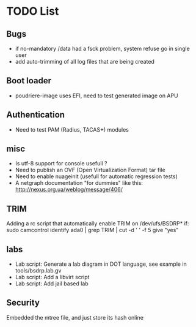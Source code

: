 # TODO List

## Bugs #

* if no-mandatory /data had a fsck problem, system refuse go in single user
* add auto-trimming of all log files that are being created

## Boot loader ##
* poudriere-image uses EFI, need to test generated image on APU

## Authentication #

* Need to test PAM (Radius, TACAS+) modules

## misc #

* Is utf-8 support for console usefull ?
* Need to publish an OVF (Open Virtualization Format) tar file
* Need to enable nuageinit (usefull for automatic regression tests)
* A netgraph documentation "for dummies" like this: http://nexus.org.ua/weblog/message/406/

## TRIM ##

Adding a rc script that automatically enable TRIM on /dev/ufs/BSDRP* if:
sudo camcontrol identify ada0 | grep TRIM | cut -d ' ' -f 5
give "yes"

## labs #

* Lab script: Generate a lab diagram in DOT language, see example in tools/bsdrp.lab.gv
* Lab script: Add a libvirt script
* Lab script: Add jail based lab

## Security

Embedded the mtree file, and just store its hash online

